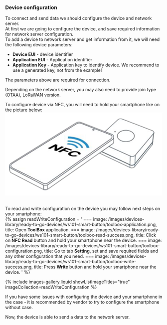 ### Device configuration

To connect and send data we should configure the device and network server.  
At first we are going to configure the device, and save required information for network server configuration.  
To add a device to network server and get information from it, we will need the following device parameters:  
 - **Device EUI** - device identifier
 - **Application EUI** - Application identifier
 - **Application Key** - Application key to identify device. We recommend to use a generated key, not from the example!  

The parameters above are required for connection.  
  
Depending on the network server, you may also need to provide join type (OTAA), LoRaWAN version.  
  
To configure device via NFC, you will need to hold your smartphone like on the picture below:  
![NFC zone](/images/devices-library/ready-to-go-devices/ws101-smart-button/nfc-area.png)  
<br/>

To read and write configuration on the device you may follow next steps on your smartphone:  
{% assign readWriteConfiguration = '
    ===
        image: /images/devices-library/ready-to-go-devices/ws101-smart-button/toolbox-application.png,
        title: Open **ToolBox** application.
    ===
        image: /images/devices-library/ready-to-go-devices/ws101-smart-button/toolbox-read-success.png,
        title: Click on **NFC Read** button and hold your smartphone near the device.
    ===
        image: /images/devices-library/ready-to-go-devices/ws101-smart-button/toolbox-configuration.png,
        title: Go to tab **Setting**, set and save required fields and any other configuration that you need.
    ===
        image: /images/devices-library/ready-to-go-devices/ws101-smart-button/toolbox-write-success.png,
        title: Press **Write** button and hold your smartphone near the device.
'
%}

{% include images-gallery.liquid showListImageTitles="true" imageCollection=readWriteConfiguration %}

If you have some issues with configuring the device and your smartphone in the case - it is recommended by vendor to try to configure the smartphone without case.  

Now, the device is able to send a data to the network server.  
